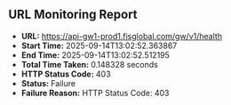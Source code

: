 ## URL Monitoring Report

- **URL:** https://api-gw1-prod1.fisglobal.com/gw/v1/health
- **Start Time:** 2025-09-14T13:02:52.363867
- **End Time:** 2025-09-14T13:02:52.512195
- **Total Time Taken:** 0.148328 seconds
- **HTTP Status Code:** 403
- **Status:** Failure
- **Failure Reason:** HTTP Status Code: 403
